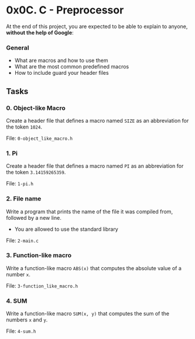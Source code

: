 <h1>0x0C. C - Preprocessor</h1>
<p>At the end of this project, you are expected to be able to explain to anyone, <strong>without the help of Google</strong>:</p>

<h3>General</h3>

<ul>
<li>What are macros and how to use them</li>
<li>What are the most common predefined macros</li>
<li>How to include guard your header files</li>
</ul>
<h2>Tasks</h2>
  <h3>
    0. Object-like Macro
  </h3>
  <p>Create a header file that defines a macro named <code>SIZE</code> as an abbreviation for the token <code>1024</code>.</p>
        <p>File: <code>0-object_like_macro.h</code></p>
  <h3>
    1. Pi
  </h3>
  <p>Create a header file that defines a macro named <code>PI</code> as an abbreviation for the token <code>3.14159265359</code>.</p>
        <p>File: <code>1-pi.h</code></p>
  <h3>
    2. File name
  </h3>
  <p>Write a program that prints the name of the file it was compiled from, followed by a new line.</p>
<ul>
<li>You are allowed to use the standard library</li>
</ul>
        <p>File: <code>2-main.c</code></p>
  <h3>
    3. Function-like macro
  </h3>
  <p>Write a function-like macro <code>ABS(x)</code> that computes the absolute value of a number <code>x</code>.</p>
        <p>File: <code>3-function_like_macro.h</code></p>
  <h3>
    4. SUM
  </h3>
  <p>Write a function-like macro <code>SUM(x, y)</code> that computes the sum of the numbers <code>x</code> and <code>y</code>.</p>
        <p>File: <code>4-sum.h</code></p>
